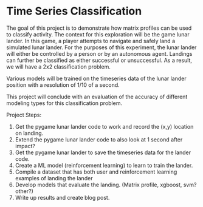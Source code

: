 # Time Series Classification

The goal of this project is to demonstrate how matrix profiles can be used to classify activity.  The context for this exploration will be the game lunar lander.  In this game, a player attempts to navigate and safely land a simulated lunar lander.  For the purposes of this experiment, the lunar lander will either be controlled by a person or by an autonomous agent.  Landings can further be classified as either successful or unsuccessful.  As a result, we will have a 2x2 classification problem.

Various models will be trained on the timeseries data of the lunar lander position with a resolution of 1/10 of a second.

This project will conclude with an evaluation of the accuracy of different modeling types for this classification problem.

Project Steps:

1.  Get the pygame lunar lander code to work and record the (x,y) location on landing.
2.  Extend the pygame lunar lander code to also look at 1 second after impact?
3.  Get the pygame lunar lander to save the timeseries data for the lander code.
4.  Create a ML model (reinforcement learning) to learn to train the lander.
5.  Compile a dataset that has both user and reinforcement learning examples of landing the lander
6.  Develop models that evaluate the landing.  (Matrix profile, xgboost, svm? other?)
7.  Write up results and create blog post.

